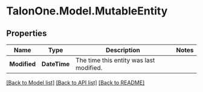 # TalonOne.Model.MutableEntity
## Properties

Name | Type | Description | Notes
------------ | ------------- | ------------- | -------------
**Modified** | **DateTime** | The time this entity was last modified. | 

[[Back to Model list]](../README.md#documentation-for-models) [[Back to API list]](../README.md#documentation-for-api-endpoints) [[Back to README]](../README.md)

